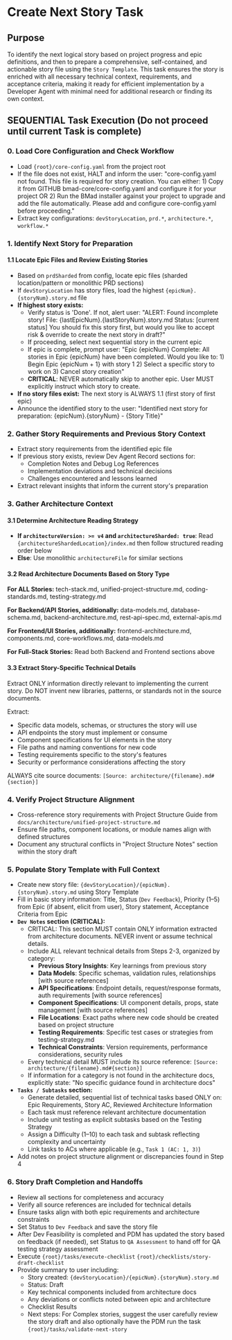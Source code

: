 <!-- Powered by BMAD™ Core -->

# Create Next Story Task

## Purpose

To identify the next logical story based on project progress and epic definitions, and then to prepare a comprehensive, self-contained, and actionable story file using the `Story Template`. This task ensures the story is enriched with all necessary technical context, requirements, and acceptance criteria, making it ready for efficient implementation by a Developer Agent with minimal need for additional research or finding its own context.

## SEQUENTIAL Task Execution (Do not proceed until current Task is complete)

### 0. Load Core Configuration and Check Workflow

-  Load `{root}/core-config.yaml` from the project root
-  If the file does not exist, HALT and inform the user: "core-config.yaml not found. This file is required for story creation. You can either: 1) Copy it from GITHUB bmad-core/core-config.yaml and configure it for your project OR 2) Run the BMad installer against your project to upgrade and add the file automatically. Please add and configure core-config.yaml before proceeding."
-  Extract key configurations: `devStoryLocation`, `prd.*`, `architecture.*`, `workflow.*`

### 1. Identify Next Story for Preparation

#### 1.1 Locate Epic Files and Review Existing Stories

-  Based on `prdSharded` from config, locate epic files (sharded location/pattern or monolithic PRD sections)
-  If `devStoryLocation` has story files, load the highest `{epicNum}.{storyNum}.story.md` file
-  **If highest story exists:**
   -  Verify status is 'Done'. If not, alert user: "ALERT: Found incomplete story! File: {lastEpicNum}.{lastStoryNum}.story.md Status: [current status] You should fix this story first, but would you like to accept risk & override to create the next story in draft?"
   -  If proceeding, select next sequential story in the current epic
   -  If epic is complete, prompt user: "Epic {epicNum} Complete: All stories in Epic {epicNum} have been completed. Would you like to: 1) Begin Epic {epicNum + 1} with story 1 2) Select a specific story to work on 3) Cancel story creation"
   -  **CRITICAL**: NEVER automatically skip to another epic. User MUST explicitly instruct which story to create.
-  **If no story files exist:** The next story is ALWAYS 1.1 (first story of first epic)
-  Announce the identified story to the user: "Identified next story for preparation: {epicNum}.{storyNum} - {Story Title}"

### 2. Gather Story Requirements and Previous Story Context

-  Extract story requirements from the identified epic file
-  If previous story exists, review Dev Agent Record sections for:
   -  Completion Notes and Debug Log References
   -  Implementation deviations and technical decisions
   -  Challenges encountered and lessons learned
-  Extract relevant insights that inform the current story's preparation

### 3. Gather Architecture Context

#### 3.1 Determine Architecture Reading Strategy

-  **If `architectureVersion: >= v4` and `architectureSharded: true`**: Read `{architectureShardedLocation}/index.md` then follow structured reading order below
-  **Else**: Use monolithic `architectureFile` for similar sections

#### 3.2 Read Architecture Documents Based on Story Type

**For ALL Stories:** tech-stack.md, unified-project-structure.md, coding-standards.md, testing-strategy.md

**For Backend/API Stories, additionally:** data-models.md, database-schema.md, backend-architecture.md, rest-api-spec.md, external-apis.md

**For Frontend/UI Stories, additionally:** frontend-architecture.md, components.md, core-workflows.md, data-models.md

**For Full-Stack Stories:** Read both Backend and Frontend sections above

#### 3.3 Extract Story-Specific Technical Details

Extract ONLY information directly relevant to implementing the current story. Do NOT invent new libraries, patterns, or standards not in the source documents.

Extract:

-  Specific data models, schemas, or structures the story will use
-  API endpoints the story must implement or consume
-  Component specifications for UI elements in the story
-  File paths and naming conventions for new code
-  Testing requirements specific to the story's features
-  Security or performance considerations affecting the story

ALWAYS cite source documents: `[Source: architecture/{filename}.md#{section}]`

### 4. Verify Project Structure Alignment

-  Cross-reference story requirements with Project Structure Guide from `docs/architecture/unified-project-structure.md`
-  Ensure file paths, component locations, or module names align with defined structures
-  Document any structural conflicts in "Project Structure Notes" section within the story draft

### 5. Populate Story Template with Full Context

-  Create new story file: `{devStoryLocation}/{epicNum}.{storyNum}.story.md` using Story Template
-  Fill in basic story information: Title, Status (`Dev Feedback`), Priority (1–5) from Epic (if absent, elicit from user), Story statement, Acceptance Criteria from Epic
-  **`Dev Notes` section (CRITICAL):**
   -  CRITICAL: This section MUST contain ONLY information extracted from architecture documents. NEVER invent or assume technical details.
   -  Include ALL relevant technical details from Steps 2-3, organized by category:
      -  **Previous Story Insights**: Key learnings from previous story
      -  **Data Models**: Specific schemas, validation rules, relationships [with source references]
      -  **API Specifications**: Endpoint details, request/response formats, auth requirements [with source references]
      -  **Component Specifications**: UI component details, props, state management [with source references]
      -  **File Locations**: Exact paths where new code should be created based on project structure
      -  **Testing Requirements**: Specific test cases or strategies from testing-strategy.md
      -  **Technical Constraints**: Version requirements, performance considerations, security rules
   -  Every technical detail MUST include its source reference: `[Source: architecture/{filename}.md#{section}]`
   -  If information for a category is not found in the architecture docs, explicitly state: "No specific guidance found in architecture docs"
-  **`Tasks / Subtasks` section:**
   -  Generate detailed, sequential list of technical tasks based ONLY on: Epic Requirements, Story AC, Reviewed Architecture Information
   -  Each task must reference relevant architecture documentation
   -  Include unit testing as explicit subtasks based on the Testing Strategy
   -  Assign a Difficulty (1–10) to each task and subtask reflecting complexity and uncertainty
   -  Link tasks to ACs where applicable (e.g., `Task 1 (AC: 1, 3)`)
-  Add notes on project structure alignment or discrepancies found in Step 4

### 6. Story Draft Completion and Handoffs

-  Review all sections for completeness and accuracy
-  Verify all source references are included for technical details
-  Ensure tasks align with both epic requirements and architecture constraints
-  Set Status to `Dev Feedback` and save the story file
-  After Dev Feasibility is completed and PDM has updated the story based on feedback (if needed), set Status to `QA Assessment` to hand off for QA testing strategy assessment
-  Execute `{root}/tasks/execute-checklist` `{root}/checklists/story-draft-checklist`
-  Provide summary to user including:
   -  Story created: `{devStoryLocation}/{epicNum}.{storyNum}.story.md`
   -  Status: Draft
   -  Key technical components included from architecture docs
   -  Any deviations or conflicts noted between epic and architecture
   -  Checklist Results
   -  Next steps: For Complex stories, suggest the user carefully review the story draft and also optionally have the PDM run the task `{root}/tasks/validate-next-story`
